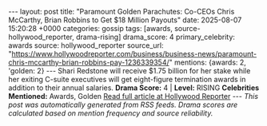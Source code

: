 --- layout: post title: "Paramount Golden Parachutes: Co-CEOs Chris McCarthy, Brian Robbins to Get $18 Million Payouts" date: 2025-08-07 15:20:28 +0000 categories: gossip tags: [awards, source-hollywood_reporter, drama-rising] drama_score: 4 primary_celebrity: awards source: hollywood_reporter source_url: "https://www.hollywoodreporter.com/business/business-news/paramount-chris-mccarthy-brian-robbins-pay-1236339354/" mentions: {awards: 2, 'golden: 2} --- Shari Redstone will receive $1.75 billion for her stake while her exiting C-suite executives will get eight-figure termination awards in addition to their annual salaries. **Drama Score:** 4 | **Level:** RISING **Celebrities Mentioned:** Awards, Golden [Read full article at Hollywood Reporter](https://www.hollywoodreporter.com/business/business-news/paramount-chris-mccarthy-brian-robbins-pay-1236339354/) --- *This post was automatically generated from RSS feeds. Drama scores are calculated based on mention frequency and source reliability.*